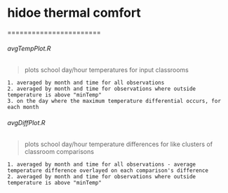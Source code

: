 # hidoe thermal comfort
=======================
###### avgTempPlot.R
  > plots school day/hour temperatures for input classrooms 
  
    1. averaged by month and time for all observations
    2. averaged by month and time for observations where outside temperature is above "minTemp"
    3. on the day where the maximum temperature differential occurs, for each month
    
###### avgDiffPlot.R
  > plots school day/hour temperature differences for like clusters of classroom comparisons
  
    1. averaged by month and time for all observations - average temperature difference overlayed on each comparison's difference
    2. averaged by month and time for observations where outside temperature is above "minTemp"
